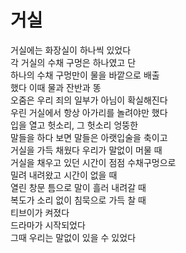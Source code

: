 # 거실

거실에는 화장실이 하나씩 있었다  
각 거실의 수채 구멍은 하나였고 단  
하나의 수채 구멍만이 물을 바깥으로 배출  
했다 이때 물과 잔반과 똥  
오줌은 우리 죄의 일부가 아님이 확실해진다  
우린 거실에서 항상 아가리를 놀려야만 했다  
입을 열고 헛소리, 그 헛소리 엉뚱한  
말들을 하다 보면 말들은 아랫입술을 축이고  
거실을 가득 채웠다 우리가 말없이 머물 때  
거실을 채우고 있던 시간이 점점 수채구멍으로  
밀려 내려왔고 시간이 없을 때  
열린 창문 틈으로 말이 흘러 내려갈 때  
복도가 소리 없이 침묵으로 가득 찰 때  
티브이가 켜졌다  
드라마가 시작되었다  
그때 우리는 말없이 있을 수 있었다
